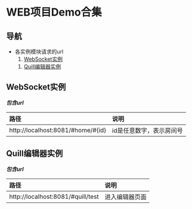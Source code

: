 # WEB项目Demo合集

## 导航

<div class="toc">
<ul>
    <li>各实例模块请求的url
        <ol>
            <li><a href="#WebSocket实例">WebSocket实例</a></li>
        </ol>
        <ol>
            <li><a href="#Quill编辑器实例">Quill编辑器实例</a></li>
        </ol>
    </li>
</ul>
</div>

## WebSocket实例

***包含url***

|   路径   | 说明                      |
| :----     | :------  |
| http://localhost:8081/#home/#{id}   | id是任意数字，表示房间号 |


## Quill编辑器实例

***包含url***

|   路径   | 说明                      |
| :----     | :------  |
| http://localhost:8081/#quill/test   | 进入编辑器页面 |

